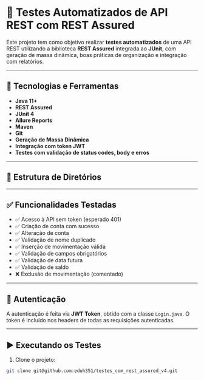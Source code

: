 # 🧪 Testes Automatizados de API REST com REST Assured

Este projeto tem como objetivo realizar **testes automatizados** de uma API REST utilizando a biblioteca **REST Assured** integrada ao **JUnit**, com geração de massa dinâmica, boas práticas de organização e integração com relatórios.

---

## 🚀 Tecnologias e Ferramentas

- **Java 11+**
- **REST Assured**
- **JUnit 4**
- **Allure Reports**
- **Maven**
- **Git**
- **Geração de Massa Dinâmica**
- **Integração com token JWT**
- **Testes com validação de status codes, body e erros**

---

## 📁 Estrutura de Diretórios


---

## ✅ Funcionalidades Testadas

- ✅ Acesso à API sem token (esperado 401)
- ✅ Criação de conta com sucesso
- ✅ Alteração de conta
- ✅ Validação de nome duplicado
- ✅ Inserção de movimentação válida
- ✅ Validação de campos obrigatórios
- ✅ Validação de data futura
- ✅ Validação de saldo
- ❌ Exclusão de movimentação (comentado)

---

## 🔐 Autenticação

A autenticação é feita via **JWT Token**, obtido com a classe `Login.java`. O token é incluído nos headers de todas as requisições autenticadas.

---

## ▶️ Executando os Testes

1. Clone o projeto:

```bash
git clone git@github.com:eduh351/testes_com_rest_assured_v4.git
